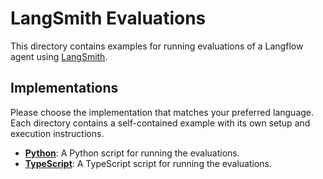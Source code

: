 # LangSmith Evaluations

This directory contains examples for running evaluations of a Langflow agent using [LangSmith](https://www.langchain.com/langsmith).

## Implementations

Please choose the implementation that matches your preferred language. Each directory contains a self-contained example with its own setup and execution instructions.

-   **[Python](./python/README.md)**: A Python script for running the evaluations.
-   **[TypeScript](./typescript/README.md)**: A TypeScript script for running the evaluations. 